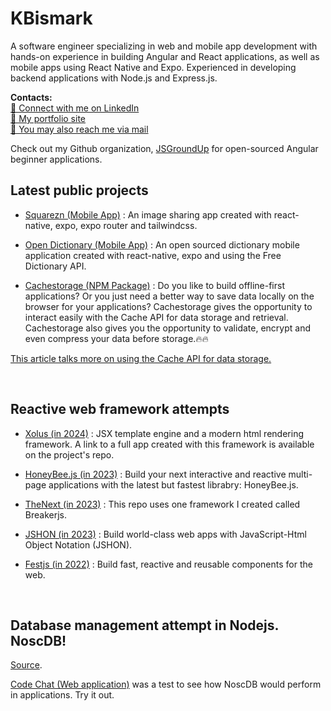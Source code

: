 # KBismark         
A software engineer specializing in web and mobile app development with hands-on experience in building 
Angular and React applications, as well as mobile apps using React Native and Expo. Experienced in developing backend 
applications with Node.js and Express.js.    

**Contacts:**    
[🛜 Connect with me on LinkedIn](https://linkedin.com/in/kbismark)     
[🔗 My portfolio site](https://kbis.netlify.app/)      
[📩 You may also reach me via mail](mailto:bismarkkwabenayamoah@gmail.com)   


Check out my Github organization, [JSGroundUp](https://github.com/jsgroundup) for open-sourced Angular beginner applications.     
 
## Latest public projects    
- [Squarezn (Mobile App)](https://github.com/KBismark/squarezn) : An image sharing app created with react-native, expo, expo router and tailwindcss.   

- [Open Dictionary (Mobile App)](https://github.com/KBismark/open-dictionary) : An open sourced dictionary mobile application created with react-native, expo and using the Free Dictionary API.       

- [Cachestorage (NPM Package)](https://github.com/KBismark/cachestorage) : Do you like to build offline-first applications? Or you just need a better way to save data locally on the browser for your applications? Cachestorage gives the opportunity to interact easily with the Cache API for data storage and retrieval. Cachestorage also gives you the opportunity to validate, encrypt and even compress your data before storage.🔥🔥    
     
[This article talks more on using the Cache API for data storage.](https://web.dev/articles/cache-api-quick-guide)    

<br/>

## Reactive web framework attempts    
- [Xolus (in 2024)](https://github.com/KBismark/xolus) : JSX template engine and a modern html rendering framework. A link to a full app created with this framework is available on the project's repo.

- [HoneyBee.js (in 2023)](https://github.com/KBismark/honey-bee/blob/master/demo/README.md) : Build your next interactive and reactive multi-page applications with the latest but fastest librabry: HoneyBee.js.

- [TheNext (in 2023)](https://github.com/KBismark/thenext) : This repo uses one framework I created called Breakerjs.

- [JSHON (in 2023)](https://github.com/KBismark/jshon) : Build world-class web apps with JavaScript-Html Object Notation (JSHON).

- [Festjs (in 2022)](https://github.com/KBismark/festjs) : Build fast, reactive and reusable components for the web.

<br/>

## Database management attempt in Nodejs. NoscDB!    
[Source](https://github.com/KBismark/noscdb).    

[Code Chat (Web application)](https://github.com/KBismark/CodeChat) was a test to see how NoscDB would perform in applications. Try it out.    



